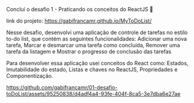 Concluí o desafio 1 - Praticando os conceitos do ReactJS 🥳

link do projeto: https://gabifrancamr.github.io/MyToDoList/

Nesse desafio, desenvolvi uma aplicação de controle de tarefas no estilo to-do list, que contém as seguintes funcionalidades: Adicionar uma nova tarefa, Marcar e desmarcar uma tarefa como concluída, Remover uma tarefa da listagem e Mostrar o progresso de conclusão das tarefas

Para desenvolver essa aplicação usei conceitos do React como: Estados, Imutabilidade do estado, Listas e chaves no ReactJS, Propriedades e Componentização. 

https://github.com/gabifrancamr/01-desafio-toDoList/assets/95250838/d4adf4a4-93fe-404f-8ca5-3e7dba6e27ae

